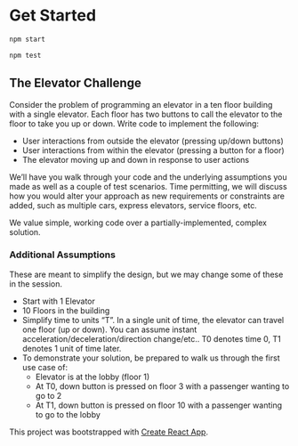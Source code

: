 # Get Started

```zsh
npm start
```

```zsh
npm test
```

## The Elevator Challenge

Consider the problem of programming an elevator in a ten floor building with a single elevator. Each floor has two buttons to call the elevator to the floor to take you up or down.
Write code to implement the following:

* User interactions from outside the elevator (pressing up/down buttons)
* User interactions from within the elevator (pressing a button for a floor)
* The elevator moving up and down in response to user actions

We’ll have you walk through your code and the underlying assumptions you made as well as a couple of test scenarios. Time permitting, we will discuss how you would alter your approach as new requirements or constraints are added, such as multiple cars, express elevators, service floors, etc.

We value simple, working code over a partially-implemented, complex solution.

### Additional Assumptions

These are meant to simplify the design, but we may change some of these in the session.

* Start with 1 Elevator
* 10 Floors in the building
* Simplify time to units “T”. In a single unit of time, the elevator can travel one floor (up or down). You can assume instant acceleration/deceleration/direction change/etc.. T0 denotes time 0, T1 denotes 1 unit of time later.
* To demonstrate your solution, be prepared to walk us through the first use case of:
  * Elevator is at the lobby (floor 1)
  * At T0, down button is pressed on floor 3 with a passenger wanting to go to 2
  * At T1, down button is pressed on floor 10 with a passenger wanting to go to the lobby

This project was bootstrapped with [Create React App](https://github.com/facebook/create-react-app).
